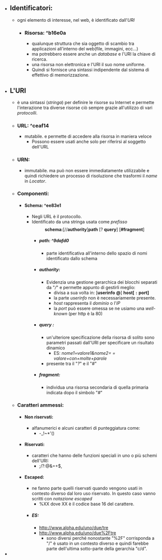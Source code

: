 - ## Identificatori:
	- ogni elemento di interesse, nel web, è identificato dall'_URI_
		- ### Risorsa: ^b16e0a
			- qualunque struttura che sia oggetto di scambio tra applicazioni all'interno del web(file, immagini, ecc...)
			- ma potrebbero essere anche un _database_ e l'URI la chiave di ricerca. 
			- una risorsa non elettronica e l'URI il suo nome uniforme. 
			- Quindi si fornisce una sintassi indipendente dal sistema di effettivo di memorizzazione.
- ## L'URI 
	- è una sintassi (_stringa_) per definire le risorse su Internet e permette l'interazione tra diverse risorse ciò sempre grazie all'utilizzo di vari _protocolli_.
	- ### URL:  ^ceaf14
		- mutabile. e permette di accedere alla risorsa in maniera veloce 
			- Possono essere usati anche solo per riferirsi al soggetto dell'URL
	- ### URN: 
		- immutabile. ma può non essere immediatamente utilizzabile e quindi richiedere un processo di risoluzione che trasformi il _name_ in _Locator_.
	- ### Componenti:
		- #### Schema: ^ee83e1
			- Negli URL è il protocollo.
			- Identificato da una stringa usata come _prefisso_$$\mathbf{schema:} [// \mathbf{authority}] \mathbf{path}\ [?\ \mathbf{query}]\ [ \mathbf{\#fragment}]   $$
				- ##### _path_:  ^9dafd0
					- parte identificativa all'interno dello spazio di nomi identificato dallo schema 
				- ##### _authority_:
					- Evidenzia una gestione gerarchica dei blocchi separati da "_/_" e permette appunto di gestirli meglio:
						- divisa a sua volta in: $[\mathbf{userinfo \ @}]\   \mathbf{host[:port]}$
						- la parte _userinfo_ non è necessariamente presente.
						- _host_ rappresenta il _dominio_ o l'_IP_
						- la _port_ può essere omessa se ne usiamo una _well-known_ (per http è la 80) 
				- ##### _query_ : 
					- un'ulteriore specificazione della risorsa di solito sono parametri passati dall'URI per specificare un risultato dinamico 
						- ES: _nome1=valore1&nome2=_
						  _= valore+con+molte+parole_
					- presente tra il "_?_" e il "_#_"
				- ##### _fragment_:
					- individua una risorsa secondaria di quella primaria indicata dopo il simbolo "_#_" 
	- ### Caratteri ammessi:
		- #### Non riservati:
			- alfanumerici e alcuni caratteri di punteggiatura come:
				- -_!~*'()
		- #### Riservati:
			- caratteri che hanno delle funzioni speciali in uno o più schemi dell'URI:
				-  ;/?:@&=+$,
		- #### Escaped:
			- ne fanno parte quelli riservati quando vengono usati in contesto diverso dal loro uso riservato. In questo caso vanno scritti con _notazione escaped_
				- %XX dove XX è il codice base 16 del carattere.
			- ##### ES:
				- http://www.alpha.edu/uno/due/tre
				- http://www.alpha.edu/uno/due%2Ftre
					- sono diversi perché nonostante "%2F" corrisponda a "/" è usato in un contesto diverso e quindi farebbe parte dell'ultima sotto-parte della gerarchia "c/d". 
- 